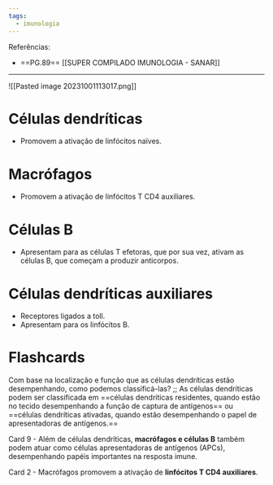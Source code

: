 ```yaml
---
tags:
  - imunologia
---
```

Referências: 
* ==PG.89== [[SUPER COMPILADO IMUNOLOGIA - SANAR]]

---
 
![[Pasted image 20231001113017.png]]
# Células dendríticas
* Promovem a ativação de linfócitos naïves.  
# Macrófagos
* Promovem a ativação de linfócitos T CD4 auxiliares. 
# Células B
* Apresentam para as células T efetoras, que por sua vez, ativam as células B, que começam a produzir anticorpos. 
# Células dendríticas auxiliares
* Receptores ligados a toll. 
* Apresentam para os linfócitos B.

# Flashcards 

Com base na localização e função que as células dendríticas estão desempenhando, como podemos classificá-las? ;; As células dendríticas podem ser classificada em ==células dendríticas residentes, quando estão no tecido desempenhando a função de captura de antígenos== ou ==células dendríticas ativadas, quando estão desempenhando o papel de apresentadoras de antígenos.==

Card 9 - Além de células dendríticas, **macrófagos e células B** também podem atuar como células apresentadoras de antígenos (APCs), desempenhando papéis importantes na resposta imune.

Card 2 - Macrófagos promovem a ativação de **linfócitos T CD4 auxiliares**.

[^1]: 
[^2]: 
